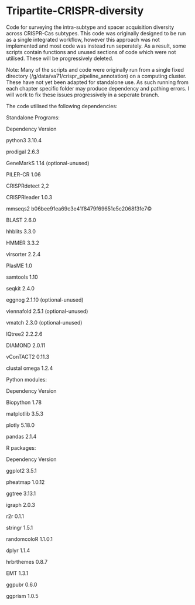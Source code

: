 # Tripartite-CRISPR-diversity
Code for surveying the intra-subtype and spacer acquisition diversity across CRISPR-Cas subtypes. This code was originally designed to be run as a single integrated workflow, however this approach was not implemented and most code was instead run seperately. As a result, some scripts contain functions and unused sections of code which were not utilised. These will be progressively deleted.

Note: Many of the scripts and code were originally run from a single fixed directory (/g/data/va71/crispr_pipeline_annotation) on a computing cluster. These have not yet been adapted for standalone use. As such running from each chapter specific folder may produce dependency and pathing errors. I will work to fix these issues progressively in a seperate branch.

The code utilised the following dependencies:

Standalone Programs:

Dependency	Version

python3		3.10.4

prodigal	 2.6.3

GeneMarkS	 1.14	(optional-unused)

PILER-CR	 1.06

CRISPRdetect	 2,2

CRISPRleader	 1.0.3

mmseqs2	 b06bee91ea69c3e41f8479f69651e5c2068f3fe7©

BLAST  2.6.0

hhblits	 3.3.0

HMMER	 3.3.2

virsorter	 2.2.4

PlasME	 1.0

samtools	 1.10

seqkit	 2.4.0

eggnog	 2.1.10	(optional-unused)

viennafold	 2.5.1	(optional-unused)

vmatch	 2.3.0 (optional-unused)

IQtree2	 2.2.2.6

DIAMOND  2.0.11

vConTACT2	 0.11.3

clustal omega	 1.2.4

Python modules:

Dependency	Version

Biopython	 1.78	

matplotlib  3.5.3

plotly	 5.18.0

pandas	 2.1.4

R packages:

Dependency	Version

ggplot2	  3.5.1

pheatmap	 1.0.12

ggtree	 3.13.1

igraph	 2.0.3

r2r	 0.1.1

stringr	 1.5.1

randomcoloR	 1.1.0.1

dplyr	 1.1.4

hrbrthemes	 0.8.7

EMT	 1.3.1

ggpubr  0.6.0

ggprism  1.0.5


